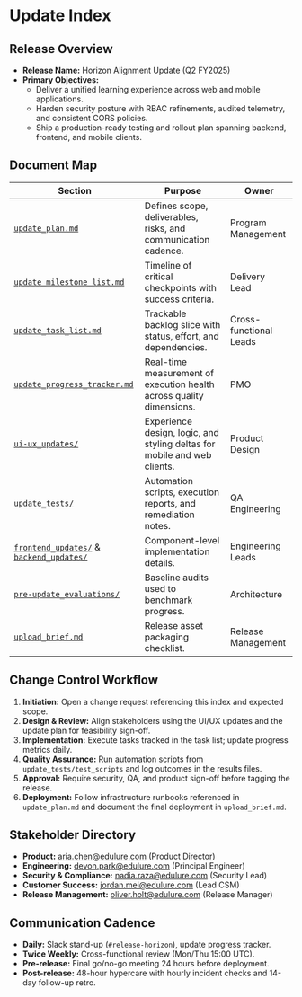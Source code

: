 # Update Index

## Release Overview
- **Release Name:** Horizon Alignment Update (Q2 FY2025)
- **Primary Objectives:**
  - Deliver a unified learning experience across web and mobile applications.
  - Harden security posture with RBAC refinements, audited telemetry, and consistent CORS policies.
  - Ship a production-ready testing and rollout plan spanning backend, frontend, and mobile clients.

## Document Map
| Section | Purpose | Owner |
| --- | --- | --- |
| [`update_plan.md`](./update_plan.md) | Defines scope, deliverables, risks, and communication cadence. | Program Management |
| [`update_milestone_list.md`](./update_milestone_list.md) | Timeline of critical checkpoints with success criteria. | Delivery Lead |
| [`update_task_list.md`](./update_task_list.md) | Trackable backlog slice with status, effort, and dependencies. | Cross-functional Leads |
| [`update_progress_tracker.md`](./update_progress_tracker.md) | Real-time measurement of execution health across quality dimensions. | PMO |
| [`ui-ux_updates/`](./ui-ux_updates/) | Experience design, logic, and styling deltas for mobile and web clients. | Product Design |
| [`update_tests/`](./update_tests/) | Automation scripts, execution reports, and remediation notes. | QA Engineering |
| [`frontend_updates/`](./frontend_updates) & [`backend_updates/`](./backend_updates) | Component-level implementation details. | Engineering Leads |
| [`pre-update_evaluations/`](./pre-update_evaluations) | Baseline audits used to benchmark progress. | Architecture |
| [`upload_brief.md`](./upload_brief.md) | Release asset packaging checklist. | Release Management |

## Change Control Workflow
1. **Initiation:** Open a change request referencing this index and expected scope.
2. **Design & Review:** Align stakeholders using the UI/UX updates and the update plan for feasibility sign-off.
3. **Implementation:** Execute tasks tracked in the task list; update progress metrics daily.
4. **Quality Assurance:** Run automation scripts from `update_tests/test_scripts` and log outcomes in the results files.
5. **Approval:** Require security, QA, and product sign-off before tagging the release.
6. **Deployment:** Follow infrastructure runbooks referenced in `update_plan.md` and document the final deployment in `upload_brief.md`.

## Stakeholder Directory
- **Product:** aria.chen@edulure.com (Product Director)
- **Engineering:** devon.park@edulure.com (Principal Engineer)
- **Security & Compliance:** nadia.raza@edulure.com (Security Lead)
- **Customer Success:** jordan.mei@edulure.com (Lead CSM)
- **Release Management:** oliver.holt@edulure.com (Release Manager)

## Communication Cadence
- **Daily:** Slack stand-up (`#release-horizon`), update progress tracker.
- **Twice Weekly:** Cross-functional review (Mon/Thu 15:00 UTC).
- **Pre-release:** Final go/no-go meeting 24 hours before deployment.
- **Post-release:** 48-hour hypercare with hourly incident checks and 14-day follow-up retro.
